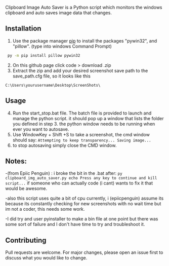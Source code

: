 Clipboard Image Auto Saver is a Python script which monitors the windows clipboard and auto saves image data that changes.

## Installation

1. Use the package manager [pip](https://pip.pypa.io/en/stable/) to install the packages "pywin32", and "pillow".
(type into windows Command Prompt)

```bash
 py -m pip install pillow pywin32
```
2. On this github page click code > download .zip
3. Extract the zip and add your desired screenshot save path to the save_path.cfg file, so it looks like this

`C:\Users\yourusername\Desktop\ScreenShots\`

## Usage

4. Run the start_stop.bat file. The batch file is provided to launch and manage the python script. it should pop up a window that lists the folder you defined in step 3. the python window needs to be running when ever you want to autosave. 
5. Use WindowKey + Shift +S to take a screenshot, the cmd window should say:
`Attempting to keep transparency...
Saving image...
`
6. to stop autosaving simply close the CMD window. 

## Notes:
-(from Epiic Penguin) : i broke the bit in the .bat after:
`py clipboard_img_auto_saver.py
echo Press any key to continue and kill script...`
if someone who can actually code (i cant) wants to fix it that would be awesome. 

-also this script uses quite a bit of cpu currently, i (epiicpenguin) assume its because its constantly checking for new screenshots with no wait time but im not a coder, this  needs some work. 

-I did try and user pyinstaller to make a bin file at one point but there was some sort of failure and I don't have time to try and troubleshoot it.

## Contributing
Pull requests are welcome. For major changes, please open an issue first to discuss what you would like to change.
